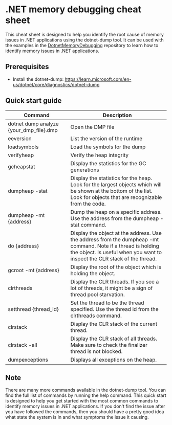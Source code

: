 # .NET memory debugging cheat sheet
This cheat sheet is designed to help you identify the root cause of memory issues in .NET applications using the dotnet-dump tool.
It can be used with the examples in the [DotnetMemoryDebugging](https://github.com/Radioh/DotnetMemoryDebugging) repository to learn how to identify memory issues in .NET applications.

## Prerequisites
- Install the dotnet-dump: https://learn.microsoft.com/en-us/dotnet/core/diagnostics/dotnet-dump

## Quick start guide
| Command | Description       |
|---------|-------------------|
|dotnet dump analyze {your_dmp_file}.dmp| Open the DMP file |
|eeversion|List the version of the runtime|
|loadsymbols|Load the symbols for the dump|
|verifyheap|Verify the heap integrity|
|gcheapstat|Display the statistics for the GC generations|
|dumpheap -stat|Display the statistics for the heap. Look for the largest objects which will be shown at the bottom of the list. Look for objects that are recognizable from the code.|
|dumpheap -mt {address}|Dump the heap on a specific address. Use the address from the dumpheap -stat command.|
|do {address}|Display the object at the address. Use the address from the dumpheap -mt command. Note if a thread is holding the object. Is useful when you want to inspect the CLR stack of the thread.|
|gcroot -mt {address}|Display the root of the object which is holding the object.|
|clrthreads|Display the CLR threads. If you see a lot of threads, it might be a sign of thread pool starvation.|
|setthread {thread_id}|Set the thread to be the thread specified. Use the thread id from the clrthreads command.|
|clrstack|Display the CLR stack of the current thread.|
|clrstack -all|Display the CLR stack of all threads. Make sure to check the finalizer thread is not blocked.|
|dumpexceptions|Displays all exceptions on the heap.|

## Note
There are many more commands available in the dotnet-dump tool. You can find the full list of commands by running the help command.
This quick start is designed to help you get started with the most common commands to identify memory issues in .NET applications.
If you don't find the issue after you have followed the commands, then you should have a pretty good idea what state the system is in and what symptoms the issue it causing.
